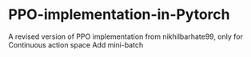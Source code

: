 # PPO-implementation-in-Pytorch 
A revised version of PPO implementation from nikhilbarhate99, only for Continuous action space
Add mini-batch 
